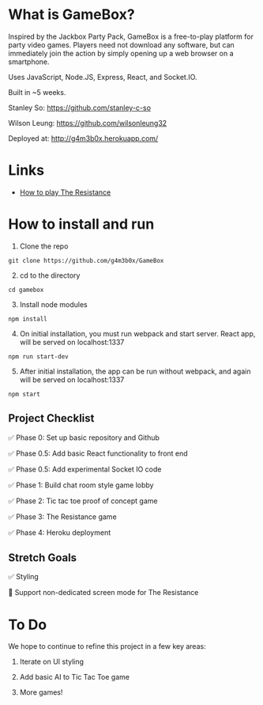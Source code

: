 <!-- ![Screenshot](https://raw.githubusercontent.com/xMNG/proof-of-existence/master/githubImages/screenshot.png "screenshot") -->

# What is GameBox?

Inspired by the Jackbox Party Pack, GameBox is a free-to-play platform for party video games. Players need not download any software, but can immediately join the action by simply opening up a web browser on a smartphone.

Uses JavaScript, Node.JS, Express, React, and Socket.IO.

Built in ~5 weeks.

Stanley So: https://github.com/stanley-c-so

Wilson Leung: https://github.com/wilsonleung32

Deployed at: http://g4m3b0x.herokuapp.com/

<!-- [Video Demo](https://youtu.be/6eiez7QiTvg) -->

# Links

- [How to play The Resistance](https://boardgamegeek.com/boardgame/41114/resistance)

# How to install and run

1. Clone the repo 

```git clone https://github.com/g4m3b0x/GameBox```

2. cd to the directory

```cd gamebox```

3. Install node modules

```npm install```

4. On initial installation, you must run webpack and start server. React app, will be served on localhost:1337

```npm run start-dev```

5. After initial installation, the app can be run without webpack, and again will be served on localhost:1337

```npm start```

## Project Checklist

:white_check_mark: Phase 0: Set up basic repository and Github

:white_check_mark: Phase 0.5: Add basic React functionality to front end

:white_check_mark: Phase 0.5: Add experimental Socket IO code

:white_check_mark: Phase 1: Build chat room style game lobby

:white_check_mark: Phase 2: Tic tac toe proof of concept game

:white_check_mark: Phase 3: The Resistance game

:white_check_mark: Phase 4: Heroku deployment

## Stretch Goals

:white_check_mark: Styling

:black_square_button: Support non-dedicated screen mode for The Resistance

# To Do

We hope to continue to refine this project in a few key areas:

1. Iterate on UI styling

2. Add basic AI to Tic Tac Toe game

3. More games!